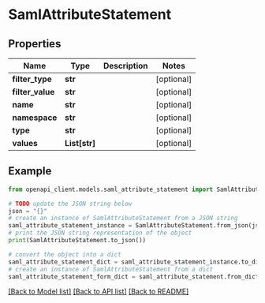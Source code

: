 # SamlAttributeStatement


## Properties

Name | Type | Description | Notes
------------ | ------------- | ------------- | -------------
**filter_type** | **str** |  | [optional] 
**filter_value** | **str** |  | [optional] 
**name** | **str** |  | [optional] 
**namespace** | **str** |  | [optional] 
**type** | **str** |  | [optional] 
**values** | **List[str]** |  | [optional] 

## Example

```python
from openapi_client.models.saml_attribute_statement import SamlAttributeStatement

# TODO update the JSON string below
json = "{}"
# create an instance of SamlAttributeStatement from a JSON string
saml_attribute_statement_instance = SamlAttributeStatement.from_json(json)
# print the JSON string representation of the object
print(SamlAttributeStatement.to_json())

# convert the object into a dict
saml_attribute_statement_dict = saml_attribute_statement_instance.to_dict()
# create an instance of SamlAttributeStatement from a dict
saml_attribute_statement_form_dict = saml_attribute_statement.from_dict(saml_attribute_statement_dict)
```
[[Back to Model list]](../README.md#documentation-for-models) [[Back to API list]](../README.md#documentation-for-api-endpoints) [[Back to README]](../README.md)


